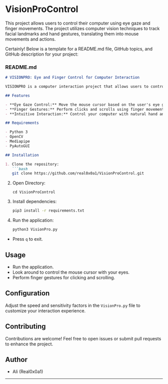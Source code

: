 # VisionProControl
This project allows users to control their computer using eye gaze and finger movements. The project utilizes computer vision techniques to track facial landmarks and hand gestures, translating them into mouse movements and actions.

Certainly! Below is a template for a README.md file, GitHub topics, and GitHub description for your project:

### README.md

```markdown
# VISIONPRO: Eye and Finger Control for Computer Interaction

VISIONPRO is a computer interaction project that allows users to control their computer using eye gaze and finger movements. The project utilizes computer vision techniques to track facial landmarks and hand gestures, translating them into mouse movements and actions.

## Features

- **Eye Gaze Control:** Move the mouse cursor based on the user's eye gaze.
- **Finger Gestures:** Perform clicks and scrolls using finger movements.
- **Intuitive Interaction:** Control your computer with natural hand and eye movements.

## Requirements

- Python 3
- OpenCV
- Mediapipe
- PyAutoGUI

## Installation

1. Clone the repository:
   ```bash
   git clone https://github.com/real0x0a1/VisionProControl.git
   ```

2. Open Directory:
   ```
   cd VisionProControl
   ```

4. Install dependencies:

   ```bash
   pip3 install -r requirements.txt
   ```

5. Run the application:

   ```bash
   python3 VisionPro.py
   ```
   
- Press `q` to exit.

## Usage

- Run the application.
- Look around to control the mouse cursor with your eyes.
- Perform finger gestures for clicking and scrolling.

## Configuration

Adjust the speed and sensitivity factors in the `VisionPro.py` file to customize your interaction experience.

## Contributing

Contributions are welcome! Feel free to open issues or submit pull requests to enhance the project.

## Author

- Ali (Real0x0a1)

---
